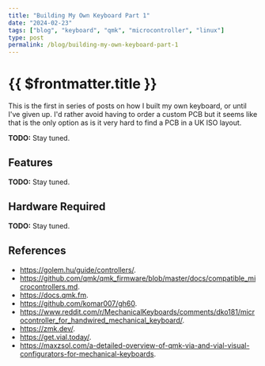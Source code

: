 ```yaml
---
title: "Building My Own Keyboard Part 1"
date: "2024-02-23"
tags: ["blog", "keyboard", "qmk", "microcontroller", "linux"]
type: post
permalink: /blog/building-my-own-keyboard-part-1
---
```


# {{ $frontmatter.title }}  <Badge text="TODO" vertical="middle" type="info"/>

This is the first in series of posts on how I built my own keyboard, or until I've given up. I'd rather avoid having to order a custom PCB but it seems like that is the only option as is it very hard to find a PCB in a UK ISO layout.

**TODO:** Stay tuned.

## Features <Badge text="TODO" vertical="middle" type="info"/>

**TODO:** Stay tuned.

## Hardware Required <Badge text="TODO" vertical="middle" type="info"/>

**TODO:** Stay tuned.

## References

* <https://golem.hu/guide/controllers/>.
* <https://github.com/qmk/qmk_firmware/blob/master/docs/compatible_microcontrollers.md>.
* <https://docs.qmk.fm>.
* <https://github.com/komar007/gh60>.
* <https://www.reddit.com/r/MechanicalKeyboards/comments/dko181/microcontroller_for_handwired_mechanical_keyboard/>.
* <https://zmk.dev/>.
* <https://get.vial.today/>.
* <https://maxzsol.com/a-detailed-overview-of-qmk-via-and-vial-visual-configurators-for-mechanical-keyboards>.
